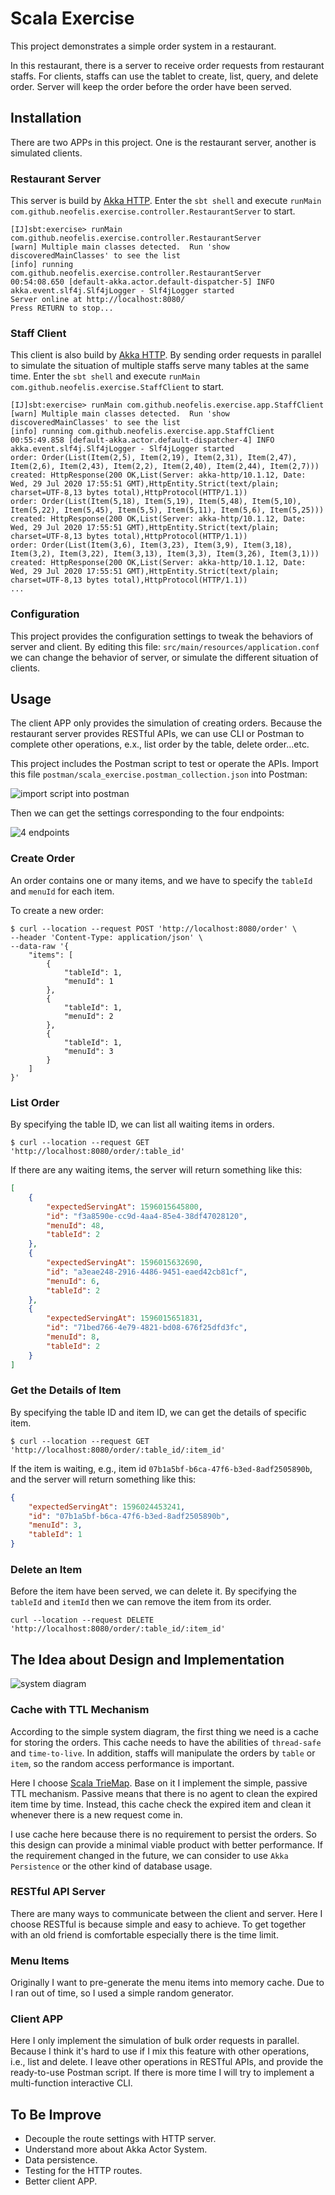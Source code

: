 # Scala Exercise

This project demonstrates a simple order system in a restaurant.

In this restaurant, there is a server to receive order requests from restaurant staffs. 
For clients, staffs can use the tablet to create, list, query, and delete order.
Server will keep the order before the order have been served.

## Installation

There are two APPs in this project. One is the restaurant server, another is simulated clients.

### Restaurant Server

This server is build by [Akka HTTP](https://doc.akka.io/docs/akka-http/current/index.html). 
Enter the `sbt shell` and execute `runMain com.github.neofelis.exercise.controller.RestaurantServer` to start.

```shell script
[IJ]sbt:exercise> runMain com.github.neofelis.exercise.controller.RestaurantServer 
[warn] Multiple main classes detected.  Run 'show discoveredMainClasses' to see the list
[info] running com.github.neofelis.exercise.controller.RestaurantServer 
00:54:08.650 [default-akka.actor.default-dispatcher-5] INFO akka.event.slf4j.Slf4jLogger - Slf4jLogger started
Server online at http://localhost:8080/
Press RETURN to stop...
```

### Staff Client

This client is also build by [Akka HTTP](https://doc.akka.io/docs/akka-http/current/index.html). 
By sending order requests in parallel to simulate the situation of multiple staffs serve many tables at the same time. 
Enter the `sbt shell` and execute `runMain com.github.neofelis.exercise.StaffClient` to start.

```shell script
[IJ]sbt:exercise> runMain com.github.neofelis.exercise.app.StaffClient
[warn] Multiple main classes detected.  Run 'show discoveredMainClasses' to see the list
[info] running com.github.neofelis.exercise.app.StaffClient 
00:55:49.858 [default-akka.actor.default-dispatcher-4] INFO akka.event.slf4j.Slf4jLogger - Slf4jLogger started
order: Order(List(Item(2,5), Item(2,19), Item(2,31), Item(2,47), Item(2,6), Item(2,43), Item(2,2), Item(2,40), Item(2,44), Item(2,7))) created: HttpResponse(200 OK,List(Server: akka-http/10.1.12, Date: Wed, 29 Jul 2020 17:55:51 GMT),HttpEntity.Strict(text/plain; charset=UTF-8,13 bytes total),HttpProtocol(HTTP/1.1))
order: Order(List(Item(5,18), Item(5,19), Item(5,48), Item(5,10), Item(5,22), Item(5,45), Item(5,5), Item(5,11), Item(5,6), Item(5,25))) created: HttpResponse(200 OK,List(Server: akka-http/10.1.12, Date: Wed, 29 Jul 2020 17:55:51 GMT),HttpEntity.Strict(text/plain; charset=UTF-8,13 bytes total),HttpProtocol(HTTP/1.1))
order: Order(List(Item(3,6), Item(3,23), Item(3,9), Item(3,18), Item(3,2), Item(3,22), Item(3,13), Item(3,3), Item(3,26), Item(3,1))) created: HttpResponse(200 OK,List(Server: akka-http/10.1.12, Date: Wed, 29 Jul 2020 17:55:51 GMT),HttpEntity.Strict(text/plain; charset=UTF-8,13 bytes total),HttpProtocol(HTTP/1.1))
...
```

### Configuration

This project provides the configuration settings to tweak the behaviors of server and client. 
By editing this file: `src/main/resources/application.conf` we can change the behavior of server, or simulate the different situation of clients.

## Usage

The client APP only provides the simulation of creating orders. 
Because the restaurant server provides RESTful APIs, we can use CLI or Postman to complete other operations, e.x., list order by the table, delete order...etc. 

This project includes the Postman script to test or operate the APIs. Import this file `postman/scala_exercise.postman_collection.json` into Postman:

![import script into postman](https://user-images.githubusercontent.com/13026209/88796842-8ef25080-d1cc-11ea-8573-fdec8c74c5f7.png)

Then we can get the settings corresponding to the four endpoints:

![4 endpoints](https://user-images.githubusercontent.com/13026209/88797117-032cf400-d1cd-11ea-9f41-29a356f0e0f5.png)

### Create Order

An order contains one or many items, and we have to specify the `tableId` and `menuId` for each item.

To create a new order:

```shell script
$ curl --location --request POST 'http://localhost:8080/order' \
--header 'Content-Type: application/json' \
--data-raw '{
    "items": [
        {
            "tableId": 1,
            "menuId": 1
        },
        {
            "tableId": 1,
            "menuId": 2
        },
        {
            "tableId": 1,
            "menuId": 3
        }
    ]
}'
```

### List Order

By specifying the table ID, we can list all waiting items in orders.

```shell script
$ curl --location --request GET 'http://localhost:8080/order/:table_id'
```

If there are any waiting items, the server will return something like this:

```json
[
    {
        "expectedServingAt": 1596015645800,
        "id": "f3a8590e-cc9d-4aa4-85e4-38df47028120",
        "menuId": 48,
        "tableId": 2
    },
    {
        "expectedServingAt": 1596015632690,
        "id": "a3eae248-2916-4486-9451-eaed42cb81cf",
        "menuId": 6,
        "tableId": 2
    },
    {
        "expectedServingAt": 1596015651831,
        "id": "71bed766-4e79-4821-bd08-676f25dfd3fc",
        "menuId": 8,
        "tableId": 2
    }
]
```

### Get the Details of Item

By specifying the table ID and item ID, we can get the details of specific item.

```shell script
$ curl --location --request GET 'http://localhost:8080/order/:table_id/:item_id'
```

If the item is waiting, e.g., item id `07b1a5bf-b6ca-47f6-b3ed-8adf2505890b`, and the server will return something like this:

```json
{
    "expectedServingAt": 1596024453241,
    "id": "07b1a5bf-b6ca-47f6-b3ed-8adf2505890b",
    "menuId": 3,
    "tableId": 1
}
```

### Delete an Item

Before the item have been served, we can delete it. By specifying the `tableId` and `itemId` then we can remove the item from its order.

```shell script
curl --location --request DELETE 'http://localhost:8080/order/:table_id/:item_id'
``` 

## The Idea about Design and Implementation

![system diagram](https://user-images.githubusercontent.com/13026209/88793161-94e53300-d1c6-11ea-9a67-829e64a895c2.png)

### Cache with TTL Mechanism

According to the simple system diagram, the first thing we need is a cache for storing the orders. This cache needs to have the abilities of `thread-safe` and `time-to-live`.
In addition, staffs will manipulate the orders by `table` or `item`, so the random access performance is important.

Here I choose [Scala TrieMap](https://www.scala-lang.org/api/2.12.2/scala/collection/concurrent/TrieMap.html). Base on it I implement the simple, passive TTL mechanism. 
Passive means that there is no agent to clean the expired item time by time. Instead, this cache check the expired item and clean it whenever there is a new request come in.

I use cache here because there is no requirement to persist the orders. So this design can provide a minimal viable product with better performance.
If the requirement changed in the future, we can consider to use `Akka Persistence` or the other kind of database usage.

### RESTful API Server

There are many ways to communicate between the client and server. Here I choose RESTful is because simple and easy to achieve.
To get together with an old friend is comfortable especially there is the time limit.   

### Menu Items

Originally I want to pre-generate the menu items into memory cache. Due to I ran out of time, so I used a simple random generator.

### Client APP

Here I only implement the simulation of bulk order requests in parallel. Because I think it's hard to use if I mix this feature with other operations, i.e., list and delete.
I leave other operations in RESTful APIs, and provide the ready-to-use Postman script. If there is more time I will try to implement a multi-function interactive CLI.

## To Be Improve

* Decouple the route settings with HTTP server.
* Understand more about Akka Actor System.
* Data persistence.
* Testing for the HTTP routes.
* Better client APP.